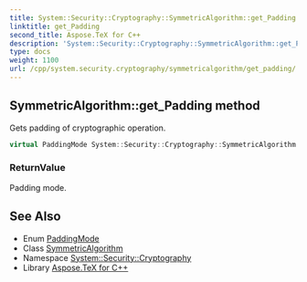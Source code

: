 ```yaml
---
title: System::Security::Cryptography::SymmetricAlgorithm::get_Padding method
linktitle: get_Padding
second_title: Aspose.TeX for C++
description: 'System::Security::Cryptography::SymmetricAlgorithm::get_Padding method. Gets padding of cryptographic operation in C++.'
type: docs
weight: 1100
url: /cpp/system.security.cryptography/symmetricalgorithm/get_padding/
---
```

## SymmetricAlgorithm::get_Padding method


Gets padding of cryptographic operation.

```cpp
virtual PaddingMode System::Security::Cryptography::SymmetricAlgorithm::get_Padding()
```


### ReturnValue

Padding mode.

## See Also

* Enum [PaddingMode](../../paddingmode/)
* Class [SymmetricAlgorithm](../)
* Namespace [System::Security::Cryptography](../../)
* Library [Aspose.TeX for C++](../../../)
